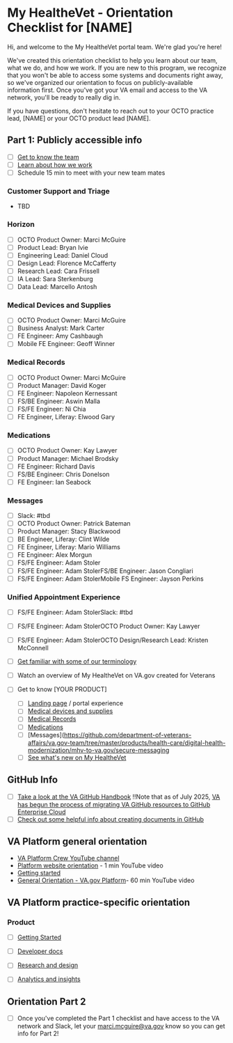 # My HealtheVet - Orientation Checklist for [NAME]

Hi, and welcome to the My HealtheVet portal team.  We're glad you're here!

We've created this orientation checklist to help you learn about our team, what we do, and how we work.  If you are new to this program, we recognize that you won't be able to access some systems and documents right away, so we've organized our orientation to focus on publicly-available information first.  Once you've got your VA email and access to the VA network, you'll be ready to really dig in. 

If you have questions, don't hesitate to reach out to your OCTO practice lead, [NAME] or your OCTO product lead [NAME].

## Part 1: Publicly accessible info
- [ ] [Get to know the team](https://github.com/department-of-veterans-affairs/va.gov-team/blob/master/teams/health-products/health-portal/health-portal-team.md)
- [ ] [Learn about how we work](https://github.com/department-of-veterans-affairs/va.gov-team/blob/master/teams/health-products/health-portal/how-we-work.md)
- [ ] Schedule 15 min to meet with your new team mates

### Customer Support and Triage
- TBD

### Horizon
- [ ]  OCTO Product Owner: Marci McGuire
- [ ]  Product Lead: Bryan Ivie
- [ ]  Engineering Lead: Daniel Cloud
- [ ]  Design Lead: Florence McCafferty
- [ ]  Research Lead: Cara Frissell
- [ ]  IA Lead: Sara Sterkenburg
- [ ]  Data Lead: Marcello Antosh

### Medical Devices and Supplies
- [ ]  OCTO Product Owner: Marci McGuire
- [ ]  Business Analyst: Mark Carter
- [ ]  FE Engineer: Amy Cashbaugh
- [ ]  Mobile FE Engineer: Geoff Winner

### Medical Records
- [ ]  OCTO Product Owner: Marci McGuire
- [ ]  Product Manager: David Koger
- [ ]  FE Engineer: Napoleon Kernessant
- [ ]  FS/BE Engineer: Aswin Malla
- [ ]  FS/FE Engineer: Ni Chia
- [ ]  FE Engineer, Liferay: Elwood Gary

### Medications
- [ ]   OCTO Product Owner: Kay Lawyer
- [ ]   Product Manager: Michael Brodsky
- [ ]   FE Engineer: Richard Davis
- [ ]   FS/BE Engineer: Chris Donelson
- [ ]   FE Engineer: Ian Seabock

### Messages
- [ ]   Slack: #tbd
- [ ]   OCTO Product Owner: Patrick Bateman
- [ ]   Product Manager: Stacy Blackwood
- [ ]   BE Engineer, Liferay: Clint Wilde
- [ ]   FE Engineer, Liferay: Mario Williams
- [ ]   FE Engineer: Alex Morgun
- [ ]   FS/FE Engineer: Adam Stoler
- [ ]   FS/FE Engineer: Adam StolerFS/BE Engineer: Jason Congliari
- [ ]   FS/FE Engineer: Adam StolerMobile FS Engineer: Jayson Perkins

### Unified Appointment Experience
- [ ]   FS/FE Engineer: Adam StolerSlack: #tbd
- [ ]   FS/FE Engineer: Adam StolerOCTO Product Owner: Kay Lawyer
- [ ]   FS/FE Engineer: Adam StolerOCTO Design/Research Lead: Kristen McConnell


- [ ] [Get familiar with some of our terminology](https://github.com/department-of-veterans-affairs/va.gov-team/blob/master/teams/health-products/health-portal/terminology.md)
- [ ] Watch an overview of My HealtheVet on VA.gov created for Veterans
   
- [ ] Get to know [YOUR PRODUCT]
   - [ ] [Landing page](products/health-care/digital-health-modernization/mhv-to-va.gov/landing-page) / portal experience
   - [ ] [Medical devices and supplies](https://github.com/department-of-veterans-affairs/va.gov-team/blob/master/products/health-care/digital-health-modernization/mhv-to-va.gov/medical-devices-and-supplies/product_brief.md)
   - [ ] [Medical Records](https://github.com/department-of-veterans-affairs/va.gov-team/blob/master/products/health-care/digital-health-modernization/mhv-to-va.gov/medical-records/README.md)
   - [ ] [Medications](https://github.com/department-of-veterans-affairs/va.gov-team/blob/master/products/health-care/digital-health-modernization/mhv-to-va.gov/medications/README.md)
   - [ ] [Messages](https://github.com/department-of-veterans-affairs/va.gov-team/tree/master/products/health-care/digital-health-modernization/mhv-to-va.gov/secure-messaging
   - [ ] [See what's new on My HealtheVet](https://www.va.gov/resources/my-healthevet-on-vagov-what-to-know/)

## GitHub Info
- [ ] [Take a look at the VA GitHub Handbook](https://department-of-veterans-affairs.github.io/github-handbook/)  ‼️Note that as of July 2025, [VA has begun the process of migrating VA GitHub resources to GitHub Enterprise Cloud](https://department-of-veterans-affairs.github.io/github-handbook/migrations)
- [ ] [Check out some helpful info about creating documents in GitHub](https://docs.github.com/en)

<!-- ALL TEAM MEMBERS -->
## VA Platform general orientation
- [VA Platform Crew YouTube channel](https://www.youtube.com/@platformcrew4065)
- [Platform website orientation](https://www.youtube.com/watch?v=I3RFCuTEfBI) - 1 min YouTube video
- [Getting started](https://depo-platform-documentation.scrollhelp.site/getting-started/)
- [General Orientation - VA.gov Platform](https://www.youtube.com/watch?v=PNuy0YmrXlI)- 60 min YouTube video

## VA Platform practice-specific orientation


### Product
 - [ ] [Getting Started](https://depo-platform-documentation.scrollhelp.site/getting-started/)
 - [ ] [Developer docs](https://depo-platform-documentation.scrollhelp.site/developer-docs/)
 - [ ] [Research and design](https://depo-platform-documentation.scrollhelp.site/research-design/)
 - [ ] [Analytics and insights](https://depo-platform-documentation.scrollhelp.site/analytics-monitoring/)
 


## Orientation Part 2
- [ ] Once you've completed the Part 1 checklist and have access to the VA network and Slack, let your marci.mcguire@va.gov know so you can get info for Part 2!
